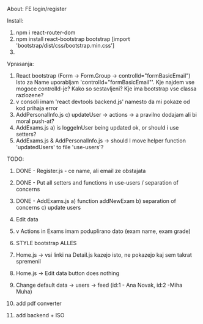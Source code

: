 About:
FE login/register

Install:

1. npm i react-router-dom
2. npm install react-bootstrap bootstrap [import 'bootstrap/dist/css/bootstrap.min.css']
3.

Vprasanja:

1. React bootstrap (Form -> Form.Group -> controlId="formBasicEmail")
   Isto za Name uporabljam 'controlId="formBasicEmail"'. Kje najdem vse mogoce controlId-je? Kako so sestavljeni? Kje ima bootstrap vse classa razlozene?
2. v consoli imam 'react devtools backend.js' namesto da mi pokaze od kod prihaja error
3. AddPersonalInfo.js
   c) updateUser -> actions -> a pravilno dodajam ali bi moral push-at?
4. AddExams.js
   a) is loggeInUser being updated ok, or should i use setters?
5. AddExams.js & AddPersonalInfo.js -> should I move helper function 'updatedUsers' to file 'use-users'?

TODO:

1. DONE - Register.js - ce name, ali email ze obstajata
2. DONE - Put all setters and functions in use-users / separation of concerns
3. DONE - AddExams.js
   a) function addNewExam
   b) separation of concerns
   c) update users

4. Edit data 

4. v Actions in Exams imam poduplirano dato (exam name, exam grade)

4. STYLE bootstrap ALLES

4. Home.js -> vsi linki na Detail.js kazejo isto, ne pokazejo kaj sem takrat spremenil

5. Home.js -> Edit data button does nothing

6. Change default data -> users -> feed (id:1 - Ana Novak, id:2 -Miha Muha)

7. add pdf converter

8. add backend + ISO


